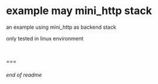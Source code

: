 # example may mini_http stack

an example using mini_http as backend stack

only tested in linux environment

<br>

===

###### end of readme
